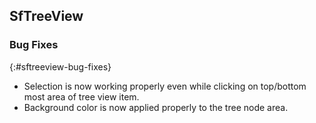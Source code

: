 ## SfTreeView

### Bug Fixes
{:#sftreeview-bug-fixes}

* Selection is now working properly even while clicking on top/bottom most area of tree view item.
* Background color is now applied properly to the tree node area.